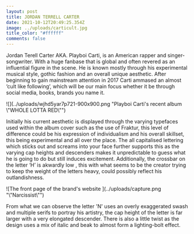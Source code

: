 ```yaml
---
layout: post
title: JORDAN TERRELL CARTER
date: 2021-10-12T20:49:25.354Z
image: ../uploads/carticult.jpg
title_color: "#ffffff"
comments: false
---
```

Jordan Terell Carter AKA. Playboi Carti, is an American rapper and singer-songwriter. With a huge fanbase that is global and often revered as an influential figure in the scene. He is known mostly through his experimental musical style, gothic fashion and an overall unique aesthetic. After beginning to gain mainstream attention in 2017 Carti ammased an almost ‘cult like following’, which will be our main focus whether it be through social media, books, brands you name it.

![](../uploads/wjhd5yar7p721-900x900.png "Playboi Carti's recent album \\"WHOLE LOTTA RED\\"")

Initially his current aesthetic is displayed through the varying typefaces used within the album cover such as the use of Fraktur, this level of difference could be his expression of individualism and his overall skillset, this being experimental and all over the place. The all capitalised lettering which sticks out and screams into your face further supports this as the varying cap heights and descenders makes it unpredictable to guess what he is going to do but still induces excitement. Additionally, the crossbar on the letter ‘H’ is akwardly low , this with what seems to be the creator trying to keep the weight of the letters heavy, could possibly reflect his outlandishness.

![The front page of the brand's website ](../uploads/capture.png "\\"Narcissist\\"")

From what we can observe the letter 'N' uses an overly exaggerated swash and multiple serifs to portray his artistry, the cap height of the letter is far larger with a very elongated descender. There is also a little twist as the design uses a mix of italic and beak to almost form a lighting-bolt effect.